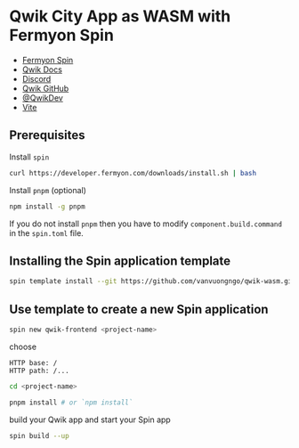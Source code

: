 # Qwik City App as WASM with Fermyon Spin

- [Fermyon Spin](https://www.fermyon.com/)
- [Qwik Docs](https://qwik.builder.io/)
- [Discord](https://qwik.builder.io/chat)
- [Qwik GitHub](https://github.com/BuilderIO/qwik)
- [@QwikDev](https://twitter.com/QwikDev)
- [Vite](https://vitejs.dev/)

## Prerequisites

Install `spin`

```sh
curl https://developer.fermyon.com/downloads/install.sh | bash
```

Install `pnpm` (optional)

```sh
npm install -g pnpm
```

If you do not install `pnpm` then you have to modify `component.build.command` in the `spin.toml` file.

## Installing the Spin application template

```sh
spin template install --git https://github.com/vanvuongngo/qwik-wasm.git --upgrade
```

## Use template to create a new Spin application

```sh
spin new qwik-frontend <project-name>
```

choose

```
HTTP base: /
HTTP path: /...
```

```sh
cd <project-name>
```

```sh
pnpm install # or `npm install`
```

build your Qwik app and start your Spin app

```sh
spin build --up
```
